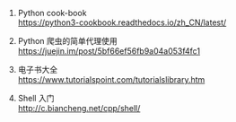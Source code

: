 1. Python cook-book    
    https://python3-cookbook.readthedocs.io/zh_CN/latest/

2. Python 爬虫的简单代理使用  
    https://juejin.im/post/5bf66ef56fb9a04a053f4fc1

3. 电子书大全  
    https://www.tutorialspoint.com/tutorialslibrary.htm

4. Shell 入门  
    http://c.biancheng.net/cpp/shell/